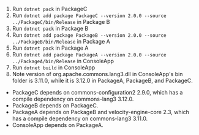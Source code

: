 1. Run `dotnet pack` in PackageC
2. Run `dotnet add package PackageC --version 2.0.0 --source ../PackageC/bin/Release` in Package B
3. Run `dotnet pack` in Package B
4. Run `dotnet add package PackageB --version 2.0.0 --source ../PackageB/bin/Release` in Package A
5. Run `dotnet pack` in Package A
6. Run `dotnet add package PackageA --version 2.0.0 --source ../PackageA/bin/Release` in ConsoleApp
7. Run `dotnet build` in ConsoleApp
8. Note version of org.apache.commons.lang3.dll in ConsoleApp's bin folder is 3.11.0, while it is 3.12.0 in PackageA, PackageB, and PackageC.

- PackageC depends on commons-configuration2 2.9.0, which has a compile dependency on commons-lang3 3.12.0.
- PackageB depends on PackageC.
- PackageA depends on PackageB and velocity-engine-core 2.3, which has a compile dependency on commons-lang3 3.11.0.
- ConsoleApp depends on PackageA.
